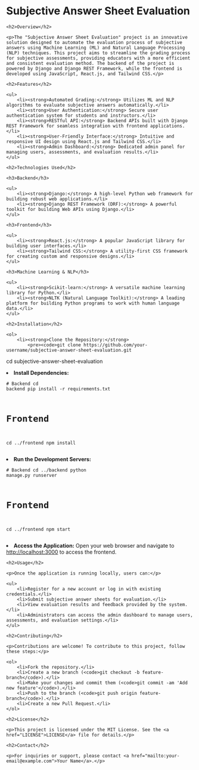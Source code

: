 <!DOCTYPE html>
<html lang="en">

<head>
    <meta charset="UTF-8">
    <meta name="viewport" content="width=device-width, initial-scale=1.0">
    <title>Subjective Answer Sheet Evaluation</title>
</head>

<body>
    <h1>Subjective Answer Sheet Evaluation</h1>

    <h2>Overview</h2>

    <p>The "Subjective Answer Sheet Evaluation" project is an innovative solution designed to automate the evaluation process of subjective answers using Machine Learning (ML) and Natural Language Processing (NLP) techniques. This project aims to streamline the grading process for subjective assessments, providing educators with a more efficient and consistent evaluation method. The backend of the project is powered by Django and Django REST Framework, while the frontend is developed using JavaScript, React.js, and Tailwind CSS.</p>

    <h2>Features</h2>

    <ul>
        <li><strong>Automated Grading:</strong> Utilizes ML and NLP algorithms to evaluate subjective answers automatically.</li>
        <li><strong>User Authentication:</strong> Secure user authentication system for students and instructors.</li>
        <li><strong>RESTful API:</strong> Backend APIs built with Django REST Framework for seamless integration with frontend applications.</li>
        <li><strong>User-Friendly Interface:</strong> Intuitive and responsive UI design using React.js and Tailwind CSS.</li>
        <li><strong>Admin Dashboard:</strong> Dedicated admin panel for managing users, assessments, and evaluation results.</li>
    </ul>

    <h2>Technologies Used</h2>

    <h3>Backend</h3>

    <ul>
        <li><strong>Django:</strong> A high-level Python web framework for building robust web applications.</li>
        <li><strong>Django REST Framework (DRF):</strong> A powerful toolkit for building Web APIs using Django.</li>
    </ul>

    <h3>Frontend</h3>

    <ul>
        <li><strong>React.js:</strong> A popular JavaScript library for building user interfaces.</li>
        <li><strong>Tailwind CSS:</strong> A utility-first CSS framework for creating custom and responsive designs.</li>
    </ul>

    <h3>Machine Learning & NLP</h3>

    <ul>
        <li><strong>Scikit-learn:</strong> A versatile machine learning library for Python.</li>
        <li><strong>NLTK (Natural Language Toolkit):</strong> A leading platform for building Python programs to work with human language data.</li>
    </ul>

    <h2>Installation</h2>

    <ol>
        <li><strong>Clone the Repository:</strong>
            <pre><code>git clone https://github.com/your-username/subjective-answer-sheet-evaluation.git
cd subjective-answer-sheet-evaluation</code></pre>
        </li>
        <li><strong>Install Dependencies:</strong>
            <pre><code># Backend
cd backend
pip install -r requirements.txt

# Frontend
cd ../frontend
npm install</code></pre>
        </li>
        <li><strong>Run the Development Servers:</strong>
            <pre><code># Backend
cd ../backend
python manage.py runserver

# Frontend
cd ../frontend
npm start</code></pre>
        </li>
        <li><strong>Access the Application:</strong> Open your web browser and navigate to <a href="http://localhost:3000">http://localhost:3000</a> to access the frontend.</li>
    </ol>

    <h2>Usage</h2>

    <p>Once the application is running locally, users can:</p>

    <ul>
        <li>Register for a new account or log in with existing credentials.</li>
        <li>Submit subjective answer sheets for evaluation.</li>
        <li>View evaluation results and feedback provided by the system.</li>
        <li>Administrators can access the admin dashboard to manage users, assessments, and evaluation settings.</li>
    </ul>

    <h2>Contributing</h2>

    <p>Contributions are welcome! To contribute to this project, follow these steps:</p>

    <ol>
        <li>Fork the repository.</li>
        <li>Create a new branch (<code>git checkout -b feature-branch</code>).</li>
        <li>Make your changes and commit them (<code>git commit -am 'Add new feature'</code>).</li>
        <li>Push to the branch (<code>git push origin feature-branch</code>).</li>
        <li>Create a new Pull Request.</li>
    </ol>

    <h2>License</h2>

    <p>This project is licensed under the MIT License. See the <a href="LICENSE">LICENSE</a> file for details.</p>

    <h2>Contact</h2>

    <p>For inquiries or support, please contact <a href="mailto:your-email@example.com">Your Name</a>.</p>
</body>

</html>
